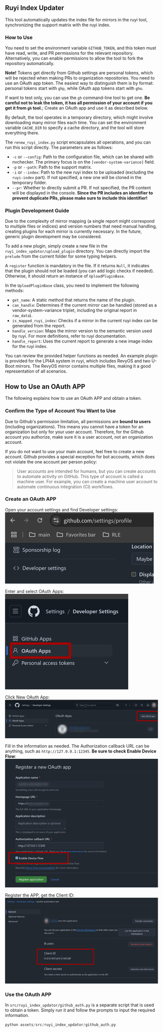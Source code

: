 ## Ruyi Index Updater

This tool automatically updates the index file for mirrors in the ruyi tool, synchronizing the support matrix with the ruyi index.

### How to Use

You need to set the environment variable `GITHUB_TOKEN`, and this token must have read, write, and PR permissions for the relevant repository. Alternatively, you can enable permissions to allow the tool to fork the repository automatically.

**Note!** Tokens get directly from Github settings are personal tokens, which will be rejected when making PRs to organization repositories. You need to use an OAuth app token. The easiest way to distinguish them is by format: personal tokens start with `ghp`, while OAuth app tokens start with `gho`. 

If want to test only, you can use the `gh` command-line tool to get one. **Be careful not to leak the token, it has all permission of your account if you get it from `gh` tool.**; Create an OAuth app and use it as described below.

By default, the tool operates in a temporary directory, which might involve downloading many mirror files each time. You can set the environment variable `CACHE_DIR` to specify a cache directory, and the tool will store everything there.

The `renew_ruyi_index.py` script encapsulates all operations, and you can run this script directly. The parameters are as follows:
- `-c` or `--config`: Path to the configuration file, which can be shared with nvchecker. The primary focus is on the `[vendor-system-variance]` field.
- `-p` or `--path`: Path to the support matrix.
- `-i` or `--index`: Path to the new ruyi index to be uploaded (excluding the `ruyi-index` part). If not specified, a new one will be cloned in the temporary folder.
- `--pr`: Whether to directly submit a PR. If not specified, the PR content will be displayed in the console. **Since the PR includes an identifier to prevent duplicate PRs, please make sure to include this identifier!**

### Plugin Development Guide

Due to the complexity of mirror mapping (a single report might correspond to multiple files or indices) and version numbers that need manual handling, creating plugins for each mirror is currently necessary. In the future, generic plugin development may be considered.

To add a new plugin, simply create a new file in the `ruyi_index_updator/upload_plugin` directory. You can directly import the `prelude` from the current folder for some typing helpers.

A `register` function is mandatory in the file. If it returns `Null`, it indicates that the plugin should not be loaded (you can add logic checks if needed). Otherwise, it should return an instance of `UploadPluginBase`.

In the `UploadPluginBase` class, you need to implement the following methods:
- `get_name`: A static method that returns the name of the plugin.
- `can_handle`: Determines if the current mirror can be handled (stored as a vendor-system-variance triplet, including the original report in `raw_data`).
- `is_mapped_ruyi_index`: Checks if a mirror in the current ruyi index can be generated from the report.
- `handle_version`: Maps the mirror version to the semantic version used by ruyi. For more definitions, refer to ruyi documentation.
- `handle_report`: Uses the current report to generate a new image index for the ruyi index.

You can review the provided helper functions as needed. An example plugin is provided for the LPI4A system in ruyi, which includes RevyOS and two U-Boot mirrors. The RevyOS mirror contains multiple files, making it a good representation of all scenarios.

## How to Use an OAuth APP

The following explains how to use an OAuth APP and obtain a token.

### Confirm the Type of Account You Want to Use

Due to Github's permission limitation, all permissions are **bound to users** (including organizations). This means you cannot have a token for an organization but only for your user account. Therefore, for the Github account you authorize, make sure it is a user account, not an organization account.

If you do not want to use your main account, feel free to create a new account. Github provides a special exception for bot accounts, which does not violate the one account per person policy:
> User accounts are intended for humans, but you can create accounts to automate activity on GitHub. This type of account is called a machine user. For example, you can create a machine user account to automate continuous integration (CI) workflows.

### Create an OAuth APP

Open your account settings and find Developer settings:
![1](img/1.png)

Enter and select OAuth Apps:
![2](img/2.png)

Click New OAuth App:
![3](img/3.png)

Fill in the information as needed. The Authorization callback URL can be anything, such as `http://127.0.0.1:12345`. **Be sure to check Enable Device Flow**:
![4](img/4.png)

Register the APP, get the Client ID:
![5](img/5.png)

### Use the OAuth APP

In `src/ruyi_index_updator/github_auth.py` is a separate script that is used to obtain a token. Simply run it and follow the prompts to input the required information.
```python
python assets/src/ruyi_index_updator/github_auth.py
```
